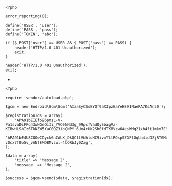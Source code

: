     <?php
    
    error_reporting(0);
    
    define('USER', 'user');
    define('PASS', 'pass');
    define('TOKEN', 'abc');
    
    if ($_POST['user'] == USER && $_POST['pass'] == PASS) {
        header('HTTP/1.0 401 Unauthorized');
        exit;
    }
    
    header('HTTP/1.0 401 Unauthorized');
    exit;
-

    <?php

    require 'vendor/autoload.php';
    
    $gcm = new Endroid\Gcm\Gcm('AIzaSyCSsEYQf9aX3pzEaYeHE91NaeRA7KsAn30');
    
    $registrationIds = array(
    	'APA91bEIEfo96pmsL-V-Pa1svaDiFPq43wNGeOiIi_YVC0NNd3g_99pcfVadOySbagVa-KIBwHLShIz6TkNZW5YaC0QZ3ibQNPY_6Um4rUK2Sh0fdTKMVzw6AesWMg21xb4fi1mkv7ESm0XllQdbTM9AvK3t5L6sIA',
    	'APA91bE4U8COOwCOyck6nCALX_DkQCftVbhloHC9ivmYLtROspSZGPtGqUa4icDZjRTGMv1aCwe2PynnDfP0_wux4vkQkR6cUqSJuYYpJ13vckVKiD_-4WhvjiFxT-vDcx7f0o5v_vANfEMDBMvzwl-4bORbJy0Zag',
    );
    
    $data = array(
        'title' => 'Message 2',
        'message' => 'Message 2',
    );
    
    $success = $gcm->send($data, $registrationIds);